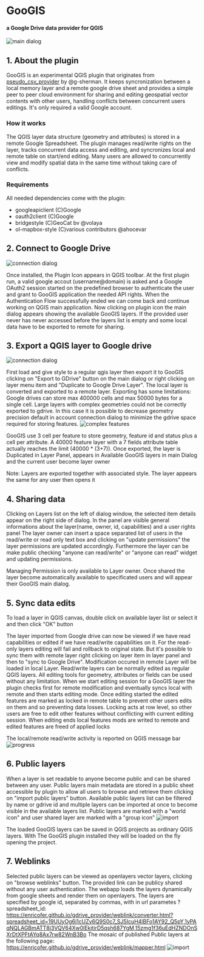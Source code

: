 # GooGIS

#### a Google Drive data provider for QGIS

![main dialog](docs/main_dialog.gif)

## 1. About the plugin

GooGIS is an experimental QGIS plugin that originates from [pseudo_csv_provider](http://github.com/g-sherman/pseudo_csv_provider) by @g-sherman. It keeps syncronization between a local memory layer and a remote google drive sheet and provides a simple peer to peer cloud environment for sharing and editing geospatial vector contents with other users, handling conflicts between concurrent users editings. It's only required a valid Google account.

### How it works

The QGIS layer data structure (geometry and attributes) is stored in a remote Google Spreadsheet. The plugin manages read/write rights on the layer, tracks concurrent data access and editing, and syncronizes local and remote table on start/end editing. 
Many users are allowed to concurrently view and modify spatial data in the same time without taking care of conflicts. 

### Requirements

All needed dependencies come with the plugin:

- googleapiclient (C)Google
- oauth2client (C)Google
- bridgestyle (C)GeoCat bv @volaya
- ol-mapbox-style (C)various contributors @ahocevar

## 2. Connect to Google Drive

![connection dialog](docs/connection.png)

Once installed, the Plugin Icon appears in QGIS toolbar. At the first plugin run, a valid google accout (username@domain) is asked and a Google OAuth2 session started on the predefined browser to authenticate the user and grant to GooGIS application the needed API rights. When the Authentication Flow successfully ended we can come back and continue working on QGIS main application.
Now clicking on plugin icon the main dialog appears showing the available GooGIS layers. If the provided user never has never accessed before the layers list is empty and some local data have to be exported to remote for sharing.

## 3. Export a QGIS layer to Google drive

![connection dialog](docs/upload.png)

First load and give style to a regular qgis layer then export it to GooGIS clicking on "Export to GDrive" button on the main dialog or right clicking on layer menu item and "Duplicate to Google Drive Layer".
The local layer is converted and exported to a remote layer. Exporting has some limitations: Google drives can store max 400000 cells and max 50000 bytes for a single cell. Large layers with complex geometries could not be correctly exported to gdrive. In this case it is possible to decrease geometry precision default in account connection dialog to minimize the gdrive space required for storing features.
![complex features](docs/complex_features.png)

GooGIS use 3 cell per feature to store geometry, feature id and status plus a cell per attribute. A 40000 feature layer with a 7 fields attribute table actually reaches the limit (40000 * (3+7)). 
Once exported, the layer is Duplicated in Layer Panel, appears in Available GooGIS layers in main Dialog and the current user become layer owner

Note: Layers are exported together with associated style. The layer appears the same for any user then opens it

## 4. Sharing data

Clicking on Layers list on the left of dialog window, the selected item details appear on the right side of dialog. 
In the panel are visible general informations about the layer(name, owner, id, capabilities) and a user rights panel
The layer owner can insert a space separated list of users in the read/write or read only text box and clicking on "update permissions" the layer permissions are updated accordingly.
Furthermore the layer can be make public checking "anyone can read/write" or "anyone can read" widget and updating permissions. 

Managing Permission is only available to Layer owner. Once shared the layer become automatically available to specificated users and will appear their GooGIS main dialog.

## 5. Sync data edits

To load a layer in QGIS canvas, double click on available layer list or select it and then click "OK" button

The layer imported from Google drive can now be viewed if we have read capabilities or edited if we have read/write capabilities on it.
For the read-only layers editing will fail and rollback to original state. But it's possible to sync them with remote layer right clicking on layer item in layer panel and then to "sync to Google Drive". Modification occured in remote Layer will be loaded in local Layer.
Read/write layers can be normally edited as regular QGIS layers. All editing tools for geometry, attributes or fields can be used without any limitation.
When we start editing session for a GooGIS layer the plugin checks first for remote modification and eventually syncs local with remote and then starts editing mode.
Once editing started the edited features are marked as locked in remote table to prevent other users edits on them and so preventing data losses. 
Locking acts at row level, so other users are free to edit other features without conflicting with current editing session.
When editing ends local features mods are writed to remote and edited features are freed of applied locks

The local/remote read/write activity is reported on QGIS message bar
![progress](docs/progress.png)

## 6. Public layers

When a layer is set readable to anyone become public and can be shared between any user. Public layers main metadata are stored in a public sheet accessible by plugin to allow all users to browse and retrieve them clicking on "import public layers" button. Available public layers list can be filtered by name or gdrive id and multiple layers can be imported at once to become visible in the available layers list. Public layers are marked with a "world icon" and user shared layer are marked with a "group icon"
![import](docs/import.png)

The loaded GooGIS layers can be saved in QGIS projects as ordinary QGIS layers. With The GooGIS plugin installed they will be loaded on the fly opening the project.

## 7. Weblinks

Selected public layers can be viewed as openlayers vector layers, clicking on "browse weblinks" button. The provided link can be publicy shared without any user authentication.
The webapp loads the layers dynamically from google sheets and render them on openlayers. The layers are specified by google id, separated by commas, with in url parametes ?spreadsheet_id: https://enricofer.github.io/gdrive_provider/weblink/converter.html?spreadsheet_id=19UUyOg6i1cUZy6Q9S0c7_SJ5IcuH4lBFo1AY92_Q5pY,1yPAqNQLAGBmATT8j3VQV64Xw0lEkjtirD5qsh687YgM,15zmg1f36uEdHZNDOnSXrDtXPFtAYq8Ax7rw82WnB3Bo
The mosaic of published Public layers at the following page: https://enricofer.github.io/gdrive_provider/weblink/mapper.html
![import](docs/mapper.png)
